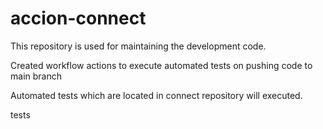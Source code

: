 # accion-connect
This repository is used for maintaining the development code.

Created workflow actions to execute automated tests on pushing code to main branch

Automated tests which are located in connect repository will executed.

tests
